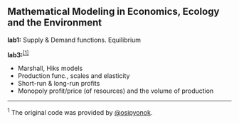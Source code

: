 ## Mathematical Modeling in Economics, Ecology and the Environment

**lab1:** Supply & Demand functions. Equilibrium

**lab3:**<sup>[[1]](#myfootnote1)</sup>
* Marshall, Hiks models
* Production func., scales and elasticity
* Short-run & long-run profits
* Monopoly profit/price (of resources) and the volume of production

---
<a name="myfootnote1"><sup>1</sup></a> The original code was provided by [@osipyonok](https://github.com/osipyonok).
